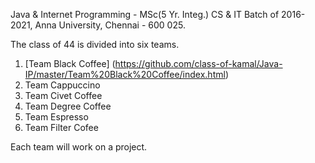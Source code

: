 Java & Internet Programming - MSc(5 Yr. Integ.) CS & IT Batch of 2016-2021, Anna University, Chennai - 600 025. 

The class of 44 is divided into six teams.

1. [Team Black Coffee] (https://github.com/class-of-kamal/Java-IP/master/Team%20Black%20Coffee/index.html)
2. Team Cappuccino
3. Team Civet Coffee
4. Team Degree Coffee
5. Team Espresso
6. Team Filter Cofee

Each team will work on a project.
